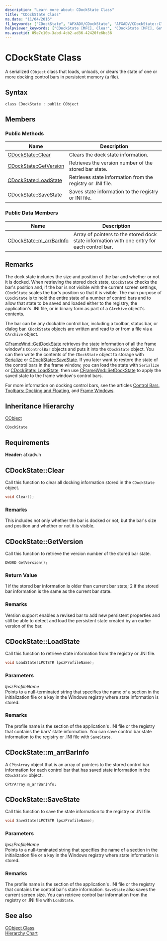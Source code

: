 ```yaml
---
description: "Learn more about: CDockState Class"
title: "CDockState Class"
ms.date: "11/04/2016"
f1_keywords: ["CDockState", "AFXADV/CDockState", "AFXADV/CDockState::Clear", "AFXADV/CDockState::GetVersion", "AFXADV/CDockState::LoadState", "AFXADV/CDockState::SaveState", "AFXADV/CDockState::m_arrBarInfo"]
helpviewer_keywords: ["CDockState [MFC], Clear", "CDockState [MFC], GetVersion", "CDockState [MFC], LoadState", "CDockState [MFC], SaveState", "CDockState [MFC], m_arrBarInfo"]
ms.assetid: 09e7c10b-3abd-4cb2-ad36-42420fe6bc36
---
```

# CDockState Class

A serialized `CObject` class that loads, unloads, or clears the state of one or more docking control bars in persistent memory (a file).

## Syntax

```
class CDockState : public CObject
```

## Members

### Public Methods

|Name|Description|
|----------|-----------------|
|[CDockState::Clear](#clear)|Clears the dock state information.|
|[CDockState::GetVersion](#getversion)|Retrieves the version number of the stored bar state.|
|[CDockState::LoadState](#loadstate)|Retrieves state information from the registry or .INI file.|
|[CDockState::SaveState](#savestate)|Saves state information to the registry or INI file.|

### Public Data Members

|Name|Description|
|----------|-----------------|
|[CDockState::m_arrBarInfo](#m_arrbarinfo)|Array of pointers to the stored dock state information with one entry for each control bar.|

## Remarks

The dock state includes the size and position of the bar and whether or not it is docked. When retrieving the stored dock state, `CDockState` checks the bar's position and, if the bar is not visible with the current screen settings, `CDockState` scales the bar's position so that it is visible. The main purpose of `CDockState` is to hold the entire state of a number of control bars and to allow that state to be saved and loaded either to the registry, the application's .INI file, or in binary form as part of a `CArchive` object's contents.

The bar can be any dockable control bar, including a toolbar, status bar, or dialog bar. `CDockState` objects are written and read to or from a file via a `CArchive` object.

[CFrameWnd::GetDockState](../../mfc/reference/cframewnd-class.md#getdockstate) retrieves the state information of all the frame window's `CControlBar` objects and puts it into the `CDockState` object. You can then write the contents of the `CDockState` object to storage with [Serialize](../../mfc/reference/cobject-class.md#serialize) or [CDockState::SaveState](#savestate). If you later want to restore the state of the control bars in the frame window, you can load the state with `Serialize` or [CDockState::LoadState](#loadstate), then use [CFrameWnd::SetDockState](../../mfc/reference/cframewnd-class.md#setdockstate) to apply the saved state to the frame window's control bars.

For more information on docking control bars, see the articles [Control Bars](../../mfc/control-bars.md), [Toolbars: Docking and Floating](../../mfc/docking-and-floating-toolbars.md), and [Frame Windows](../../mfc/frame-windows.md).

## Inheritance Hierarchy

[CObject](../../mfc/reference/cobject-class.md)

`CDockState`

## Requirements

**Header:** afxadv.h

## <a name="clear"></a> CDockState::Clear

Call this function to clear all docking information stored in the `CDockState` object.

```cpp
void Clear();
```

### Remarks

This includes not only whether the bar is docked or not, but the bar's size and position and whether or not it is visible.

## <a name="getversion"></a> CDockState::GetVersion

Call this function to retrieve the version number of the stored bar state.

```
DWORD GetVersion();
```

### Return Value

1 if the stored bar information is older than current bar state; 2 if the stored bar information is the same as the current bar state.

### Remarks

Version support enables a revised bar to add new persistent properties and still be able to detect and load the persistent state created by an earlier version of the bar.

## <a name="loadstate"></a> CDockState::LoadState

Call this function to retrieve state information from the registry or .INI file.

```cpp
void LoadState(LPCTSTR lpszProfileName);
```

### Parameters

*lpszProfileName*<br/>
Points to a null-terminated string that specifies the name of a section in the initialization file or a key in the Windows registry where state information is stored.

### Remarks

The profile name is the section of the application's .INI file or the registry that contains the bars' state information. You can save control bar state information to the registry or .INI file with `SaveState`.

## <a name="m_arrbarinfo"></a> CDockState::m_arrBarInfo

A `CPtrArray` object that is an array of pointers to the stored control bar information for each control bar that has saved state information in the `CDockState` object.

```
CPtrArray m_arrBarInfo;
```

## <a name="savestate"></a> CDockState::SaveState

Call this function to save the state information to the registry or .INI file.

```cpp
void SaveState(LPCTSTR lpszProfileName);
```

### Parameters

*lpszProfileName*<br/>
Points to a null-teminated string that specifies the name of a section in the initialization file or a key in the Windows registry where state information is stored.

### Remarks

The profile name is the section of the application's .INI file or the registry that contains the control bar's state information. `SaveState` also saves the current screen size. You can retrieve control bar information from the registry or .INI file with `LoadState`.

## See also

[CObject Class](../../mfc/reference/cobject-class.md)<br/>
[Hierarchy Chart](../../mfc/hierarchy-chart.md)
